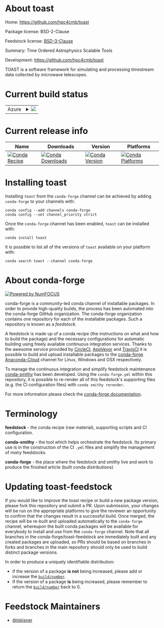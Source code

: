 About toast
===========

Home: https://github.com/hpc4cmb/toast

Package license: BSD-2-Clause

Feedstock license: [BSD-3-Clause](https://github.com/conda-forge/toast-feedstock/blob/master/LICENSE.txt)

Summary: Time Ordered Astrophysics Scalable Tools

Development: https://github.com/hpc4cmb/toast

TOAST is a software framework for simulating and processing timestream data
collected by microwave telescopes.


Current build status
====================


<table>
    
  <tr>
    <td>Azure</td>
    <td>
      <details>
        <summary>
          <a href="https://dev.azure.com/conda-forge/feedstock-builds/_build/latest?definitionId=8446&branchName=master">
            <img src="https://dev.azure.com/conda-forge/feedstock-builds/_apis/build/status/toast-feedstock?branchName=master">
          </a>
        </summary>
        <table>
          <thead><tr><th>Variant</th><th>Status</th></tr></thead>
          <tbody><tr>
              <td>linux_64_blas_implmklpython3.7.____cpython</td>
              <td>
                <a href="https://dev.azure.com/conda-forge/feedstock-builds/_build/latest?definitionId=8446&branchName=master">
                  <img src="https://dev.azure.com/conda-forge/feedstock-builds/_apis/build/status/toast-feedstock?branchName=master&jobName=linux&configuration=linux_64_blas_implmklpython3.7.____cpython" alt="variant">
                </a>
              </td>
            </tr><tr>
              <td>linux_64_blas_implmklpython3.8.____cpython</td>
              <td>
                <a href="https://dev.azure.com/conda-forge/feedstock-builds/_build/latest?definitionId=8446&branchName=master">
                  <img src="https://dev.azure.com/conda-forge/feedstock-builds/_apis/build/status/toast-feedstock?branchName=master&jobName=linux&configuration=linux_64_blas_implmklpython3.8.____cpython" alt="variant">
                </a>
              </td>
            </tr><tr>
              <td>linux_64_blas_implmklpython3.9.____cpython</td>
              <td>
                <a href="https://dev.azure.com/conda-forge/feedstock-builds/_build/latest?definitionId=8446&branchName=master">
                  <img src="https://dev.azure.com/conda-forge/feedstock-builds/_apis/build/status/toast-feedstock?branchName=master&jobName=linux&configuration=linux_64_blas_implmklpython3.9.____cpython" alt="variant">
                </a>
              </td>
            </tr><tr>
              <td>linux_64_blas_implopenblaspython3.7.____cpython</td>
              <td>
                <a href="https://dev.azure.com/conda-forge/feedstock-builds/_build/latest?definitionId=8446&branchName=master">
                  <img src="https://dev.azure.com/conda-forge/feedstock-builds/_apis/build/status/toast-feedstock?branchName=master&jobName=linux&configuration=linux_64_blas_implopenblaspython3.7.____cpython" alt="variant">
                </a>
              </td>
            </tr><tr>
              <td>linux_64_blas_implopenblaspython3.8.____cpython</td>
              <td>
                <a href="https://dev.azure.com/conda-forge/feedstock-builds/_build/latest?definitionId=8446&branchName=master">
                  <img src="https://dev.azure.com/conda-forge/feedstock-builds/_apis/build/status/toast-feedstock?branchName=master&jobName=linux&configuration=linux_64_blas_implopenblaspython3.8.____cpython" alt="variant">
                </a>
              </td>
            </tr><tr>
              <td>linux_64_blas_implopenblaspython3.9.____cpython</td>
              <td>
                <a href="https://dev.azure.com/conda-forge/feedstock-builds/_build/latest?definitionId=8446&branchName=master">
                  <img src="https://dev.azure.com/conda-forge/feedstock-builds/_apis/build/status/toast-feedstock?branchName=master&jobName=linux&configuration=linux_64_blas_implopenblaspython3.9.____cpython" alt="variant">
                </a>
              </td>
            </tr><tr>
              <td>osx_64_blas_implmklpython3.7.____cpython</td>
              <td>
                <a href="https://dev.azure.com/conda-forge/feedstock-builds/_build/latest?definitionId=8446&branchName=master">
                  <img src="https://dev.azure.com/conda-forge/feedstock-builds/_apis/build/status/toast-feedstock?branchName=master&jobName=osx&configuration=osx_64_blas_implmklpython3.7.____cpython" alt="variant">
                </a>
              </td>
            </tr><tr>
              <td>osx_64_blas_implmklpython3.8.____cpython</td>
              <td>
                <a href="https://dev.azure.com/conda-forge/feedstock-builds/_build/latest?definitionId=8446&branchName=master">
                  <img src="https://dev.azure.com/conda-forge/feedstock-builds/_apis/build/status/toast-feedstock?branchName=master&jobName=osx&configuration=osx_64_blas_implmklpython3.8.____cpython" alt="variant">
                </a>
              </td>
            </tr><tr>
              <td>osx_64_blas_implmklpython3.9.____cpython</td>
              <td>
                <a href="https://dev.azure.com/conda-forge/feedstock-builds/_build/latest?definitionId=8446&branchName=master">
                  <img src="https://dev.azure.com/conda-forge/feedstock-builds/_apis/build/status/toast-feedstock?branchName=master&jobName=osx&configuration=osx_64_blas_implmklpython3.9.____cpython" alt="variant">
                </a>
              </td>
            </tr><tr>
              <td>osx_64_blas_implopenblaspython3.7.____cpython</td>
              <td>
                <a href="https://dev.azure.com/conda-forge/feedstock-builds/_build/latest?definitionId=8446&branchName=master">
                  <img src="https://dev.azure.com/conda-forge/feedstock-builds/_apis/build/status/toast-feedstock?branchName=master&jobName=osx&configuration=osx_64_blas_implopenblaspython3.7.____cpython" alt="variant">
                </a>
              </td>
            </tr><tr>
              <td>osx_64_blas_implopenblaspython3.8.____cpython</td>
              <td>
                <a href="https://dev.azure.com/conda-forge/feedstock-builds/_build/latest?definitionId=8446&branchName=master">
                  <img src="https://dev.azure.com/conda-forge/feedstock-builds/_apis/build/status/toast-feedstock?branchName=master&jobName=osx&configuration=osx_64_blas_implopenblaspython3.8.____cpython" alt="variant">
                </a>
              </td>
            </tr><tr>
              <td>osx_64_blas_implopenblaspython3.9.____cpython</td>
              <td>
                <a href="https://dev.azure.com/conda-forge/feedstock-builds/_build/latest?definitionId=8446&branchName=master">
                  <img src="https://dev.azure.com/conda-forge/feedstock-builds/_apis/build/status/toast-feedstock?branchName=master&jobName=osx&configuration=osx_64_blas_implopenblaspython3.9.____cpython" alt="variant">
                </a>
              </td>
            </tr>
          </tbody>
        </table>
      </details>
    </td>
  </tr>
</table>

Current release info
====================

| Name | Downloads | Version | Platforms |
| --- | --- | --- | --- |
| [![Conda Recipe](https://img.shields.io/badge/recipe-toast-green.svg)](https://anaconda.org/conda-forge/toast) | [![Conda Downloads](https://img.shields.io/conda/dn/conda-forge/toast.svg)](https://anaconda.org/conda-forge/toast) | [![Conda Version](https://img.shields.io/conda/vn/conda-forge/toast.svg)](https://anaconda.org/conda-forge/toast) | [![Conda Platforms](https://img.shields.io/conda/pn/conda-forge/toast.svg)](https://anaconda.org/conda-forge/toast) |

Installing toast
================

Installing `toast` from the `conda-forge` channel can be achieved by adding `conda-forge` to your channels with:

```
conda config --add channels conda-forge
conda config --set channel_priority strict
```

Once the `conda-forge` channel has been enabled, `toast` can be installed with:

```
conda install toast
```

It is possible to list all of the versions of `toast` available on your platform with:

```
conda search toast --channel conda-forge
```


About conda-forge
=================

[![Powered by NumFOCUS](https://img.shields.io/badge/powered%20by-NumFOCUS-orange.svg?style=flat&colorA=E1523D&colorB=007D8A)](http://numfocus.org)

conda-forge is a community-led conda channel of installable packages.
In order to provide high-quality builds, the process has been automated into the
conda-forge GitHub organization. The conda-forge organization contains one repository
for each of the installable packages. Such a repository is known as a *feedstock*.

A feedstock is made up of a conda recipe (the instructions on what and how to build
the package) and the necessary configurations for automatic building using freely
available continuous integration services. Thanks to the awesome service provided by
[CircleCI](https://circleci.com/), [AppVeyor](https://www.appveyor.com/)
and [TravisCI](https://travis-ci.com/) it is possible to build and upload installable
packages to the [conda-forge](https://anaconda.org/conda-forge)
[Anaconda-Cloud](https://anaconda.org/) channel for Linux, Windows and OSX respectively.

To manage the continuous integration and simplify feedstock maintenance
[conda-smithy](https://github.com/conda-forge/conda-smithy) has been developed.
Using the ``conda-forge.yml`` within this repository, it is possible to re-render all of
this feedstock's supporting files (e.g. the CI configuration files) with ``conda smithy rerender``.

For more information please check the [conda-forge documentation](https://conda-forge.org/docs/).

Terminology
===========

**feedstock** - the conda recipe (raw material), supporting scripts and CI configuration.

**conda-smithy** - the tool which helps orchestrate the feedstock.
                   Its primary use is in the construction of the CI ``.yml`` files
                   and simplify the management of *many* feedstocks.

**conda-forge** - the place where the feedstock and smithy live and work to
                  produce the finished article (built conda distributions)


Updating toast-feedstock
========================

If you would like to improve the toast recipe or build a new
package version, please fork this repository and submit a PR. Upon submission,
your changes will be run on the appropriate platforms to give the reviewer an
opportunity to confirm that the changes result in a successful build. Once
merged, the recipe will be re-built and uploaded automatically to the
`conda-forge` channel, whereupon the built conda packages will be available for
everybody to install and use from the `conda-forge` channel.
Note that all branches in the conda-forge/toast-feedstock are
immediately built and any created packages are uploaded, so PRs should be based
on branches in forks and branches in the main repository should only be used to
build distinct package versions.

In order to produce a uniquely identifiable distribution:
 * If the version of a package **is not** being increased, please add or increase
   the [``build/number``](https://docs.conda.io/projects/conda-build/en/latest/resources/define-metadata.html#build-number-and-string).
 * If the version of a package **is** being increased, please remember to return
   the [``build/number``](https://docs.conda.io/projects/conda-build/en/latest/resources/define-metadata.html#build-number-and-string)
   back to 0.

Feedstock Maintainers
=====================

* [@tskisner](https://github.com/tskisner/)

